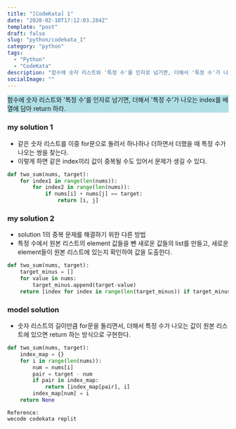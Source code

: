 ```yaml
---
title: "[CodeKata] 1"
date: "2020-02-10T17:12:03.284Z"
template: "post"
draft: false
slug: "python/codekata_1"
category: "python"
tags:
  - "Python"
  - "CodeKata"
description: "함수에 숫자 리스트와 '특정 수'를 인자로 넘기면, 더해서 '특정 수'가 나오는 index를 배열에 담아 return 하라."
socialImage: ""
---
```


<p>
<div style="background-color:PowderBlue">
함수에 숫자 리스트와 '특정 수'를 인자로 넘기면, 더해서 '특정 수'가 나오는 index를 배열에 담아 return 하라.
</div>

### my solution 1

- 같은 숫자 리스트를 이중 for문으로 돌려서 하나하나 더하면서 더했을 때 특정 수가 나오는 쌍을 찾는다.
- 이렇게 하면 같은 index끼리 값이 중복될 수도 있어서 문제가 생길 수 있다.


```python
def two_sum(nums, target):
	for index1 in range(len(nums)):
		for index2 in range(len(nums)):
			if nums[i] + nums[j] == target:
				return [i, j]
```

### my solution 2

- solution 1의 중복 문제를 해결하기 위한 다른 방법
- 특정 수에서 원본 리스트의 element 값들을 뺀 새로운 값들의 list를 만들고, 새로운 element들이 원본 리스트에 있는지 확인하여 값을 도출한다.

```python
def two_sum(nums, target):
	target_minus = []
	for value in nums:
		target_minus.append(target-value)
	return [index for index in range(len(target_minus)) if target_minus[index] in nums]
```

### model solution
- 숫자 리스트의 길이만큼 for문을 돌리면서, 더해서 특정 수가 나오는 값이 원본 리스트에 있으면 return 하는 방식으로 구현한다.

```python
def two_sum(nums, target):
	index_map = {}
	for i in range(len(nums)):
		num = nums[i]
		pair = target - num
		if pair in index_map:
			return [index_map[pair], i]
		index_map[num] = i
	return None
```

<p>

```
Reference:
wecode codekata replit
```